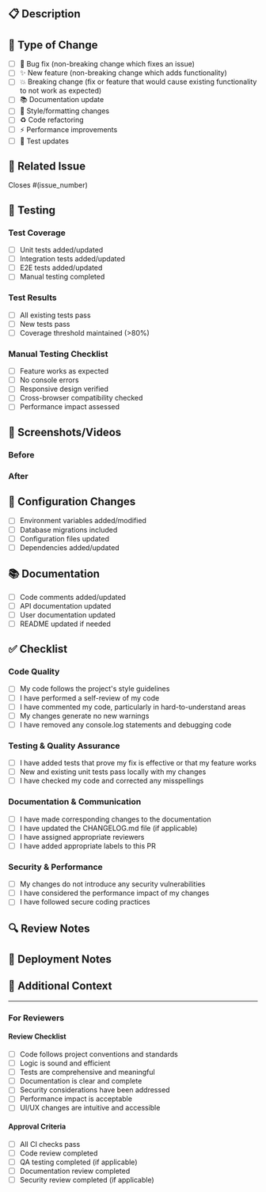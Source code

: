 ## 📋 Description

<!-- Provide a brief description of the changes in this PR -->

## 🔄 Type of Change

- [ ] 🐛 Bug fix (non-breaking change which fixes an issue)
- [ ] ✨ New feature (non-breaking change which adds functionality)
- [ ] 💥 Breaking change (fix or feature that would cause existing functionality to not work as expected)
- [ ] 📚 Documentation update
- [ ] 🎨 Style/formatting changes
- [ ] ♻️ Code refactoring
- [ ] ⚡ Performance improvements
- [ ] 🧪 Test updates

## 🎯 Related Issue

<!-- Link to the issue this PR addresses -->
Closes #(issue_number)

## 🧪 Testing

### Test Coverage
- [ ] Unit tests added/updated
- [ ] Integration tests added/updated
- [ ] E2E tests added/updated
- [ ] Manual testing completed

### Test Results
- [ ] All existing tests pass
- [ ] New tests pass
- [ ] Coverage threshold maintained (>80%)

### Manual Testing Checklist
- [ ] Feature works as expected
- [ ] No console errors
- [ ] Responsive design verified
- [ ] Cross-browser compatibility checked
- [ ] Performance impact assessed

## 📱 Screenshots/Videos

<!-- Add screenshots or videos demonstrating the changes (especially for UI changes) -->

### Before
<!-- Screenshot/description of the current state -->

### After
<!-- Screenshot/description of the new state -->

## 🔧 Configuration Changes

- [ ] Environment variables added/modified
- [ ] Database migrations included
- [ ] Configuration files updated
- [ ] Dependencies added/updated

## 📚 Documentation

- [ ] Code comments added/updated
- [ ] API documentation updated
- [ ] User documentation updated
- [ ] README updated if needed

## ✅ Checklist

### Code Quality
- [ ] My code follows the project's style guidelines
- [ ] I have performed a self-review of my code
- [ ] I have commented my code, particularly in hard-to-understand areas
- [ ] My changes generate no new warnings
- [ ] I have removed any console.log statements and debugging code

### Testing & Quality Assurance
- [ ] I have added tests that prove my fix is effective or that my feature works
- [ ] New and existing unit tests pass locally with my changes
- [ ] I have checked my code and corrected any misspellings

### Documentation & Communication
- [ ] I have made corresponding changes to the documentation
- [ ] I have updated the CHANGELOG.md file (if applicable)
- [ ] I have assigned appropriate reviewers
- [ ] I have added appropriate labels to this PR

### Security & Performance
- [ ] My changes do not introduce any security vulnerabilities
- [ ] I have considered the performance impact of my changes
- [ ] I have followed secure coding practices

## 🔍 Review Notes

<!-- Any specific areas you'd like reviewers to focus on -->

## 🚀 Deployment Notes

<!-- Any special deployment considerations -->

## 📝 Additional Context

<!-- Add any other context about the PR here -->

---

### For Reviewers

#### Review Checklist
- [ ] Code follows project conventions and standards
- [ ] Logic is sound and efficient
- [ ] Tests are comprehensive and meaningful
- [ ] Documentation is clear and complete
- [ ] Security considerations have been addressed
- [ ] Performance impact is acceptable
- [ ] UI/UX changes are intuitive and accessible

#### Approval Criteria
- [ ] All CI checks pass
- [ ] Code review completed
- [ ] QA testing completed (if applicable)
- [ ] Documentation review completed
- [ ] Security review completed (if applicable)
